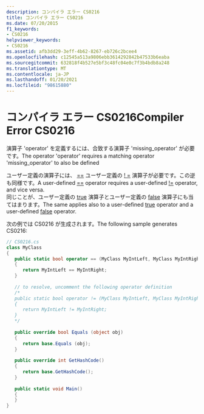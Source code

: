 ```yaml
---
description: コンパイラ エラー CS0216
title: コンパイラ エラー CS0216
ms.date: 07/20/2015
f1_keywords:
- CS0216
helpviewer_keywords:
- CS0216
ms.assetid: afb3dd29-3eff-4b62-8267-eb726c2bcee4
ms.openlocfilehash: c12545a513a9806ebb3614292842b47533b6eaba
ms.sourcegitcommit: 632818f4b527e5bf3c48fc04e0c7f3b4bdb8a248
ms.translationtype: MT
ms.contentlocale: ja-JP
ms.lasthandoff: 01/20/2021
ms.locfileid: "98615880"
---
```

# <a name="compiler-error-cs0216"></a><span data-ttu-id="02ed4-103">コンパイラ エラー CS0216</span><span class="sxs-lookup"><span data-stu-id="02ed4-103">Compiler Error CS0216</span></span>

<span data-ttu-id="02ed4-104">演算子 'operator' を定義するには、合致する演算子 'missing_operator' が必要です。</span><span class="sxs-lookup"><span data-stu-id="02ed4-104">The operator 'operator' requires a matching operator 'missing_operator' to also be defined</span></span>  
  
 <span data-ttu-id="02ed4-105">ユーザー定義の演算子には、 [==](../language-reference/operators/equality-operators#equality-operator-) ユーザー定義の [! =](../language-reference/operators/inequality-operators#inequality-operator-) 演算子が必要です。この逆も同様です。</span><span class="sxs-lookup"><span data-stu-id="02ed4-105">A user-defined [==](../language-reference/operators/equality-operators#equality-operator-) operator requires a user-defined [!=](../language-reference/operators/inequality-operators#inequality-operator-) operator, and vice versa.</span></span>  
 <span data-ttu-id="02ed4-106">同じことが、ユーザー定義の [true](../language-reference/operators/true-false-operators.md) 演算子とユーザー定義の [false](../language-reference/operators/true-false-operators.md) 演算子にも当てはまります。</span><span class="sxs-lookup"><span data-stu-id="02ed4-106">The same applies also to a user-defined [true](../language-reference/operators/true-false-operators.md) operator and a user-defined [false](../language-reference/operators/true-false-operators.md) operator.</span></span>  
  
 <span data-ttu-id="02ed4-107">次の例では CS0216 が生成されます。</span><span class="sxs-lookup"><span data-stu-id="02ed4-107">The following sample generates CS0216:</span></span>  
  
```csharp  
// CS0216.cs  
class MyClass  
{  
   public static bool operator == (MyClass MyIntLeft, MyClass MyIntRight)   // CS0216  
   {  
      return MyIntLeft == MyIntRight;  
   }  
  
   // to resolve, uncomment the following operator definition  
   /*  
   public static bool operator != (MyClass MyIntLeft, MyClass MyIntRight)  
   {  
      return MyIntLeft != MyIntRight;  
   }  
   */  
  
   public override bool Equals (object obj)  
   {  
      return base.Equals (obj);  
   }  
  
   public override int GetHashCode()  
   {  
      return base.GetHashCode();  
   }  
  
   public static void Main()  
   {  
   }  
}  
```
